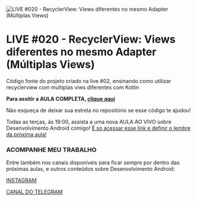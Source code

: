 ![LIVE #020 - RecyclerView: Views diferentes no mesmo Adapter (Múltiplas Views)](https://i3.ytimg.com/vi/lid3xwjEbOU/maxresdefault.jpg "LIVE #020 - RecyclerView: Views diferentes no mesmo Adapter (Múltiplas Views)")

# LIVE #020 - RecyclerView: Views diferentes no mesmo Adapter (Múltiplas Views)

Código fonte do projeto criado na live #02, ensinando como utilizar recyclerview com multiplas viws diferentes com Kotlin

**Para assitir a AULA COMPLETA, [clique aqui]([https://www.youtube.com/watch?v=TP4U3ejoC98](https://www.youtube.com/watch?v=lid3xwjEbOU&ab_channel=KaiqueOcanha-Android))**

Não esqueça de deixar sua estrela no repositório se esse código te ajudou!

Todas as terças, ás 19:00, assista a uma nova AULA AO VIVO sobre Desenvolvimento Android comigo! [É so acessar esse link e definir o lembre da próxima aula!](http://ocanha.com/bio)

### ACOMPANHE MEU TRABALHO

Entre também nos canais disponíveis para ficar sempre por dentro das próximas aulas, e outros conteúdos sobre Desenvolvimento Android:

[INSTAGRAM](https://www.instagram.com/kaiqueocanha/)

[CANAL DO TELEGRAM](https://t.me/semanadomobile)
